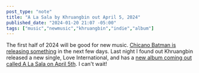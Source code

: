 ```yaml
---
post_type: "note" 
title: "A La Sala by Khruangbin out April 5, 2024"
published_date: "2024-01-20 21:07 -05:00"
tags: ["music","newmusic","khruangbin","indie","album"]
---
```


The first half of 2024 will be good for new music. [Chicano Batman is releasing something](/responses/chicano-batman-fly-01-2024) in the next few days. Last night I found out Khruangbin released a new single, Love International, and has a [new album coming out called A La Sala on April 5th](https://khruangbin.bandcamp.com/album/a-la-sala). I can't wait!